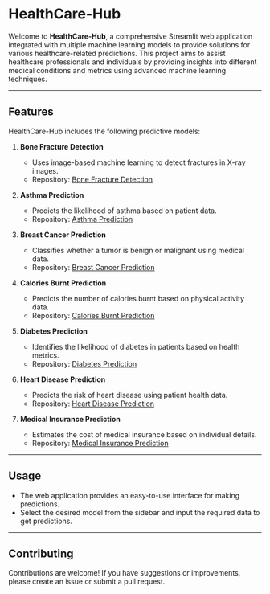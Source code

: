 # HealthCare-Hub

Welcome to **HealthCare-Hub**, a comprehensive Streamlit web application integrated with multiple machine learning models to provide solutions for various healthcare-related predictions. This project aims to assist healthcare professionals and individuals by providing insights into different medical conditions and metrics using advanced machine learning techniques.

---

## Features

HealthCare-Hub includes the following predictive models:

1. **Bone Fracture Detection**
   - Uses image-based machine learning to detect fractures in X-ray images.
   - Repository: [Bone Fracture Detection](https://github.com/21lakshh/Bone-Fracture-Detection)

2. **Asthma Prediction**
   - Predicts the likelihood of asthma based on patient data.
   - Repository: [Asthma Prediction](https://github.com/21lakshh/Asthma-Prediction)

3. **Breast Cancer Prediction**
   - Classifies whether a tumor is benign or malignant using medical data.
   - Repository: [Breast Cancer Prediction](https://github.com/21lakshh/Breast-Cancer-Classifcation)

4. **Calories Burnt Prediction**
   - Predicts the number of calories burnt based on physical activity data.
   - Repository: [Calories Burnt Prediction](https://github.com/21lakshh/Calorie-Burnt-Prediction)

5. **Diabetes Prediction**
   - Identifies the likelihood of diabetes in patients based on health metrics.
   - Repository: [Diabetes Prediction](https://github.com/21lakshh/Diabetes-Prediction)

6. **Heart Disease Prediction**
   - Predicts the risk of heart disease using patient health data.
   - Repository: [Heart Disease Prediction](https://github.com/21lakshh/Heart-Disease-Prediction)

7. **Medical Insurance Prediction**
   - Estimates the cost of medical insurance based on individual details.
   - Repository: [Medical Insurance Prediction](https://github.com/21lakshh/Medical-Insurance-Prediction)

---

## Usage

- The web application provides an easy-to-use interface for making predictions.
- Select the desired model from the sidebar and input the required data to get predictions.

---

## Contributing

Contributions are welcome! If you have suggestions or improvements, please create an issue or submit a pull request.
